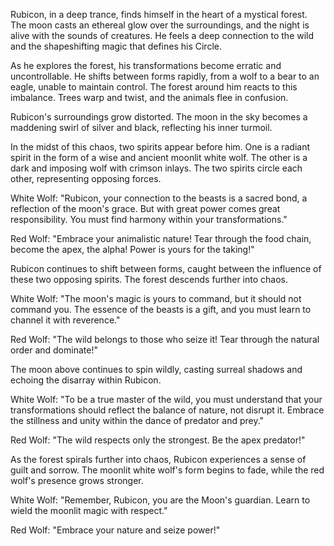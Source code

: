 Rubicon, in a deep trance, finds himself in the heart of a mystical forest. The moon casts an ethereal glow over the surroundings, and the night is alive with the sounds of creatures. He feels a deep connection to the wild and the shapeshifting magic that defines his Circle.

As he explores the forest, his transformations become erratic and uncontrollable. He shifts between forms rapidly, from a wolf to a bear to an eagle, unable to maintain control. The forest around him reacts to this imbalance. Trees warp and twist, and the animals flee in confusion.

Rubicon's surroundings grow distorted. The moon in the sky becomes a maddening swirl of silver and black, reflecting his inner turmoil.

In the midst of this chaos, two spirits appear before him. One is a radiant spirit in the form of a wise and ancient moonlit white wolf. The other is a dark and imposing wolf with crimson inlays. The two spirits circle each other, representing opposing forces.

White Wolf: "Rubicon, your connection to the beasts is a sacred bond, a reflection of the moon's grace. But with great power comes great responsibility. You must find harmony within your transformations."

Red Wolf: "Embrace your animalistic nature! Tear through the food chain, become the apex, the alpha! Power is yours for the taking!"

Rubicon continues to shift between forms, caught between the influence of these two opposing spirits. The forest descends further into chaos.

White Wolf: "The moon's magic is yours to command, but it should not command you. The essence of the beasts is a gift, and you must learn to channel it with reverence."

Red Wolf: "The wild belongs to those who seize it! Tear through the natural order and dominate!"

The moon above continues to spin wildly, casting surreal shadows and echoing the disarray within Rubicon.

White Wolf: "To be a true master of the wild, you must understand that your transformations should reflect the balance of nature, not disrupt it. Embrace the stillness and unity within the dance of predator and prey."

Red Wolf: "The wild respects only the strongest. Be the apex predator!"

As the forest spirals further into chaos, Rubicon experiences a sense of guilt and sorrow. The moonlit white wolf's form begins to fade, while the red wolf's presence grows stronger.

White Wolf: "Remember, Rubicon, you are the Moon's guardian. Learn to wield the moonlit magic with respect."

Red Wolf: "Embrace your nature and seize power!"